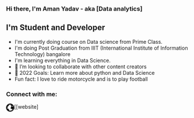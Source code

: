 ### Hi there, I'm Aman Yadav - aka [Data analytics]
## I'm Student and Developer
- I'm currently doing course on Data science from Prime Class.
- I'm doing Post Graduation from IIIT (International Institute of Information Technology) bangalore
- I'm learning everything in Data Science.
- 👯 I’m looking to collaborate with other content creators
- 🥅 2022 Goals: Learn more about python and Data Science
- Fun fact: I love to ride motorcycle and is to play football

### Connect with me:
[<img align="left" alt="github.com" width="22px" src="https://raw.githubusercontent.com/iconic/open-iconic/master/svg/globe.svg"/>[website]
